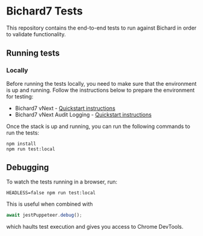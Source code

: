 # Bichard7 Tests

This repository contains the end-to-end tests to run against Bichard in order to validate functionality.

## Running tests

### Locally

Before running the tests locally, you need to make sure that the environment is up and running. Follow the instructions below to prepare the environment for testing:

- Bichard7 vNext - [Quickstart instructions](https://github.com/ministryofjustice/bichard7-next#quickstart-next-stack)
- Bichard7 vNext Audit Logging - [Quickstart instructions](https://github.com/ministryofjustice/bichard7-next-audit-logging#quickstart)

Once the stack is up and running, you can run the following commands to run the tests:

```
npm install
npm run test:local
```

## Debugging

To watch the tests running in a browser, run:

```
HEADLESS=false npm run test:local
```

This is useful when combined with

```javascript
await jestPuppeteer.debug();
```

which haults test execution and gives you access to Chrome DevTools.
